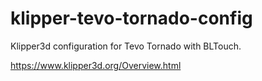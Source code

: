 # klipper-tevo-tornado-config

Klipper3d configuration for Tevo Tornado with BLTouch.

https://www.klipper3d.org/Overview.html
